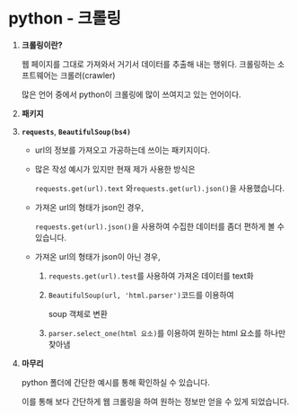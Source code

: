 # python - 크롤링

1. **크롤링이란?**

   웹 페이지를 그대로 가져와서 거기서 데이터를 추출해 내는 행위다. 크롤링하는 소프트웨어는 크롤러(crawler)

   많은 언어 중에서 python이 크롤링에 많이 쓰여지고 있는 언어이다.

2.  **패키지**

   1. **`requests`**, **`BeautifulSoup(bs4)`**

      * url의 정보를 가져오고 가공하는데 쓰이는 패키지이다.

      * 많은 작성 예시가 있지만 현재 제가 사용한 방식은

        `requests.get(url).text` 와`requests.get(url).json()`을 사용했습니다.

      * 가져온 url의 형태가 json인 경우, 

        `requests.get(url).json()`을 사용하여 수집한 데이터를 좀더 편하게 볼 수 있습니다.

      * 가져온 url의 형태가 json이 아닌 경우, 

        1. `requests.get(url).test`를 사용하여 가져온 데이터를 text화

        2. `BeautifulSoup(url, 'html.parser')`코드를 이용하여 

           soup 객체로 변환

        3. `parser.select_one(html 요소)`를 이용하여 원하는 html 요소를 하나만 찾아냄

3. **마무리**

   python 폴더에 간단한 예시를 통해 확인하실 수 있습니다.

   이를 통해 보다 간단하게 웹 크롤링을 하여 원하는 정보만 얻을 수 있게 되었습니다.